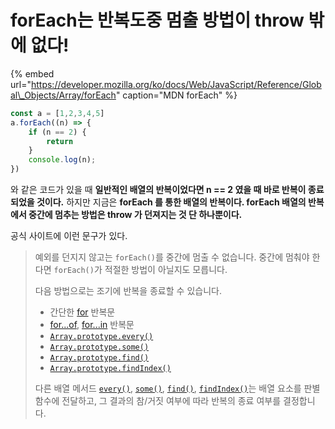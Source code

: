 # forEach는 반복도중 멈출 방법이 throw 밖에 없다!

{% embed url="https://developer.mozilla.org/ko/docs/Web/JavaScript/Reference/Global\_Objects/Array/forEach" caption="MDN forEach" %}

```javascript
const a = [1,2,3,4,5]
a.forEach((n) => {
    if (n == 2) {
        return 
    }
    console.log(n);
})
```

와 같은 코드가 있을 때 **일반적인 배열의 반복이었다면 n == 2 였을 때 바로 반복이 종료되었을 것이다.** 하지만 지금은 **forEach 를 통한 배열의 반복이다. forEach 배열의 반복에서 중간에 멈추는 방법은 throw 가 던져지는 것 단 하나뿐이다.**

공식 사이트에 이런 문구가 있다.

> 예외를 던지지 않고는 `forEach()`를 중간에 멈출 수 없습니다. 중간에 멈춰야 한다면 `forEach()`가 적절한 방법이 아닐지도 모릅니다.
>
> 다음 방법으로는 조기에 반복을 종료할 수 있습니다.
>
> * 간단한 [for](https://developer.mozilla.org/ko/docs/Web/JavaScript/Reference/Statements/for) 반복문
> * [for...of](https://developer.mozilla.org/en-US/docs/Web/JavaScript/Reference/Statements/for...of), [for...in](https://developer.mozilla.org/ko/docs/Web/JavaScript/Reference/Statements/for...in) 반복문
> * [`Array.prototype.every()`](https://developer.mozilla.org/ko/docs/Web/JavaScript/Reference/Global_Objects/Array/every)
> * [`Array.prototype.some()`](https://developer.mozilla.org/ko/docs/Web/JavaScript/Reference/Global_Objects/Array/some)
> * [`Array.prototype.find()`](https://developer.mozilla.org/ko/docs/Web/JavaScript/Reference/Global_Objects/Array/find)
> * [`Array.prototype.findIndex()`](https://developer.mozilla.org/ko/docs/Web/JavaScript/Reference/Global_Objects/Array/findIndex)
>
> 다른 배열 메서드 [`every()`](https://developer.mozilla.org/ko/docs/Web/JavaScript/Reference/Global_Objects/Array/every), [`some()`](https://developer.mozilla.org/ko/docs/Web/JavaScript/Reference/Global_Objects/Array/some), [`find()`](https://developer.mozilla.org/ko/docs/Web/JavaScript/Reference/Global_Objects/Array/find), [`findIndex()`](https://developer.mozilla.org/ko/docs/Web/JavaScript/Reference/Global_Objects/Array/findIndex)는 배열 요소를 판별 함수에 전달하고, 그 결과의 참/거짓 여부에 따라 반복의 종료 여부를 결정합니다.

